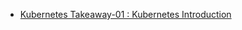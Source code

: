 - [Kubernetes Takeaway-01 : Kubernetes Introduction](./1.INTRODUCTION-TO-KUBERNETES-cohort-07-21.pdf)